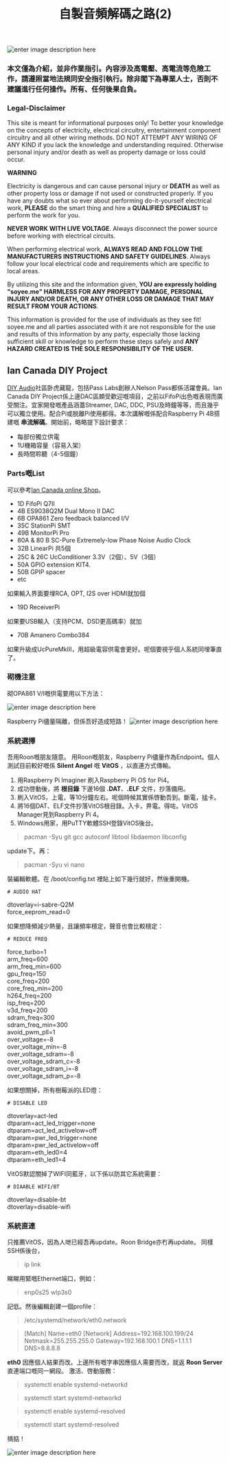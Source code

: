 ﻿---
tags: blog
title: 自製音頻解碼之路(2)
excerpt: Ian Canada DIY Project.
comments: true

---
![enter image description here](https://www.mariohellmich.de/page/img/high_voltage_warning.png)
### 本文僅為介紹，並非作業指引。內容涉及高電壓、高電流等危險工作，請遵照當地法規同安全指引執行。除非閣下為專業人士，否則不建議進行任何操作。所有、任何後果自負。

### Legal-Disclaimer

This site is meant for informational purposes only! To better your knowledge on the concepts of electricity, electrical circuitry, entertainment component circuitry and all other wiring methods. DO NOT ATTEMPT ANY WIRING OF ANY KIND if you lack the knowledge and understanding required. Otherwise personal injury and/or death as well as property damage or loss could occur.  

**WARNING**

Electricity is dangerous and can cause personal injury or  **DEATH** as well as other property loss or damage if not used or constructed properly. If you have any doubts what so ever about performing do-it-yourself electrical work,  **PLEASE** do the smart thing and hire a  **QUALIFIED SPECIALIST** to perform the work for you.

**NEVER WORK WITH LIVE VOLTAGE**. Always disconnect the power source before working with electrical circuits.

When performing electrical work,  **ALWAYS READ AND FOLLOW THE MANUFACTURERS INSTRUCTIONS AND SAFETY GUIDELINES**. Always follow your local electrical code and requirements which are specific to local areas.

By utilizing this site and the information given,  **YOU are expressly holding "soyee.me" HARMLESS FOR ANY PROPERTY DAMAGE, PERSONAL INJURY AND/OR DEATH, OR ANY OTHER LOSS OR DAMAGE THAT MAY RESULT FROM YOUR ACTIONS**.

This information is provided for the use of individuals as they see fit! soyee.me and all parties associated with it are not responsible for the use and results of this information by any party, especially those lacking sufficient skill or knowledge to perform these steps safely and  **ANY HAZARD CREATED IS THE SOLE RESPONSIBILITY OF THE USER.**

## Ian Canada DIY Project
[DIY Audio](https://www.diyaudio.com/community/)社區卧虎藏龍，包括Pass Labs創辦人Nelson Pass都係活躍會員。Ian Canada DIY Project係上邊DAC區頗受歡迎嘅項目，之前以FifoPi出色嘅表現而廣受關注。宜家開發嘅產品涵蓋Streamer, DAC, DDC, PSU及時鐘等等，而且幾乎可以獨立使用。配合Pi或脱離Pi使用都得。本次講解嘅係配合Raspberry Pi 4B搭建嘅 **串流解碼**。開始前，略略提下設計要求：
- 每部份獨立供電
- 1U機箱容量（容易入架）
- 長時間聆聽（4-5個鐘）

### Parts嘅List
可以參考[Ian Canada online Shop](https://iancanada.ca/products/flagship-full-function-sync-clock-mode-ess-dac)。
- 1D FifoPi Q7II
- 4B ES9038Q2M Dual Mono II DAC
- 6B OPA861 Zero feedback balanced I/V
- 35C StationPi SMT
- 49B MonitorPi Pro
- 80A & 80 B SC-Pure Extremely-low Phase Noise Audio Clock
- 32B LinearPi 共5個
- 25C & 26C UcConditioner 3.3V（2個）、5V（3個）
- 50A GPIO extension KIT4.
- 50B GPIP spacer
- etc

如果輸入界面要埋RCA, OPT, I2S over HDMI就加個
- 19D ReceiverPi

如果要USB輸入（支持PCM、DSD更高碼率）就加
- 70B Amanero Combo384

如果升級成UcPureMkIII，用超級電容供電會更好。呢個要視乎個人系統同埋筆直了。

### 砌機注意
砌OPA861 V/I嘅供電要用以下方法：

![enter image description here](https://lh3.googleusercontent.com/pw/AP1GczMikDphz7wDRmionE-4TPghkBQfAUbgAy3q5FU3-zQb6lbdNnLtbm-pCRziBF0RiG7Pb5NI6jXJxFo-bZqqJZPnvITu9mS5a2VKinPPZ0F0AmHFUFB_janpW7RF1CkC-lR5fQexu2Sp5yawqot26N97rA=w440-h879-s-no-gm?authuser=0)

Raspberry Pi儘量隔離，但係吾好造成短路！
![enter image description here](https://lh3.googleusercontent.com/pw/AP1GczNQX0NpgLaIFT_GvSbAzrj6On5ymnokCeqFX9kcy1uq7M976v56KJbpVNnHJzD37qbehNLU5-BEnpnVzKS8Xi7-bq9wqWcjCdyxWjY1Nk9CzKLwRW7Xw03KhdhrTCZMw7iyLEpX6E4iGorRTX_W1VpSQQ=w843-h540-s-no-gm?authuser=0)

### 系統選擇
吾用Roon嘅朋友隨意。
用Roon嘅朋友，Raspberry Pi儘量作為Endpoint。個人測試目前較好嘅係 **Silent Angel** 嘅 **VitOS** ，以直連方式傳輸。
1. 用Raspberry Pi Imaginer 刷入Raspberry Pi OS for Pi4。
2. 成功啓動後，將 **根目錄** 下邊16個 **.DAT**、**.ELF** 文件，抄落備用。
3. 刷入VitOS，上電，等10分鐘左右。呢個時候其實係啓動吾到。斷電，掹卡。
4. 將16個DAT、ELF文件抄落VitOS根目錄。入卡，畀電。得咗。VitOS Manager見到Raspberry Pi 4。
5. Windows用家，用PuTTY軟體SSH登錄VitOS後台。

> pacman -Syu git gcc autoconf libtool libdaemon libconfig

update下。再：

> pacman -Syu vi nano

裝編輯軟體。在 /boot/config.txt 裡貼上如下幾行就好，然後重開機。

    # AUDIO HAT  
dtoverlay=i-sabre-Q2M   
force_eeprom_read=0

如果想降頻減少熱量，且讓頻率穩定，聲音也會比較穩定：

    # REDUCE FREQ  
force_turbo=1  
arm_freq=600  
arm_freq_min=600  
gpu_freq=150  
core_freq=200  
core_freq_min=200  
h264_freq=200  
isp_freq=200  
v3d_freq=200  
sdram_freq=300  
sdram_freq_min=300  
avoid_pwm_pll=1  
over_voltage=-8  
over_voltage_min=-8  
over_voltage_sdram=-8  
over_voltage_sdram_c=-8  
over_voltage_sdram_i=-8  
over_voltage_sdram_p=-8

如果想關掉，所有樹莓派的LED燈：

    # DISABLE LED  
dtoverlay=act-led  
dtparam=act_led_trigger=none  
dtparam=act_led_activelow=off  
dtparam=pwr_led_trigger=none  
dtparam=pwr_led_activelow=off  
dtparam=eth_led0=4  
dtparam=eth_led1=4

VitOS默認關掉了WIFI同藍牙，以下係以防其它系統需要：

    # DIAABLE WIFI/BT  
dtoverlay=disable-bt  
dtoverlay=disable-wifi

### 系統直連
只推薦VitOS，因為人哋已經吾再update。Roon Bridge亦冇再update。
同樣SSH係後台，

> ip  link

睇睇用緊嘅Ethernet端口，例如：

> enp0s25
> wlp3s0

記低。然後編輯創建一個profile：

> /etc/systemd/network/eth0.network

> [Match]
Name=eth0
[Network]
Address=192.168.100.199/24
Netmask=255.255.255.0
Gateway=192.168.100.1
DNS=1.1.1.1
DNS=8.8.8.8

**eth0** 因應個人結果而改。上邊所有嘅字串因應個人需要而改，就返 **Roon Server** 直連端口嘅同一網段。
激活、啓動服務：

> systemctl enable systemd-networkd

> systemctl start systemd-networkd

> systemctl enable systemd-resolved

> systemctl start systemd-resolved

搞掂！

![enter image description here](https://lh3.googleusercontent.com/pw/AP1GczPsuCaCQo065GsOrExdoVCbUhPyqIOESN8KrrArB8qo3C68QZ4z4aABk_VzYbwxXomdwYAJFZSd5mKhfv8SDhofiMtbTK1pApFipPiaxTWUfzlc1MmtnLdUveP1UD_J_jaDutT8i_vCrCKqPaJxCJe1tdsz_vCW933CC-BQ5SODYqv4pr1PGVa9qRVaO8X5yh_3u_SpoVVsqxFoAP4ruUNV45yw6SrRSqwG5XfBn_oV3cR0zPbP0wvpzca3JJu26TcO4TF-pbEZ6rDJF-FZ1C8W1b-MA8gEcX7SnTIQ857n-8NElQN57ChZPwuUkc75EbR8FNcL0VJS_4_aJIvNnKLylRgMRcVG69lJhBDrIt8fbaw9pg-7Dj33Oi90fP9nALHNYlWk3DUqjTO2qtykNhMi3LQG9qzNSTLbnGK8wRflZB8Ff-HlGWerNgbmGsCu_znKWiPYxaJmVVhXdZBzSW1ERpsawyj-0sgMK7n4n3NmstrYxIBCmclII35sagdsVgY_mRqOVgPy_JML_Jt6Pqvu35fSUx7J5ugcU68LMiH5tjbi1iasM-2miPF2mc3seNTepv41hhr9dQvt2zVsbET8_rzcrVfZkwQVRsx93F7nzmBxqNEs0_rIgofdhjfKFtTabHZhIKOEmaiuBzF5xYiVS_vgwy4tJ_a62EuqLJPlr9Sj3KOp35p21EV7taNJbMXjN3yoYXZAmuuXJV0lKBDl1jakzqCsE751ppmE5_YmtfoWUORO04-8rezuqHQcs4B3lr3fparUoY4PRLFnRy-IlXveRTpCGbiXYMPN3KGQbGpCWg0BcTrr10b90tUyF6WyY9gvBwQdI0nbd_ZlsMZGQMZKhRzVW6fvUcdC1GHhm9JchuP1x68wU_tw5WuhgqxXLZTHAz2UUNKTGl295qT8owooqBX4jpXG2SGx4NBtxHNULk0eG87ycZfF_w=w1171-h879-s-no-gm?authuser=0)






    
    




